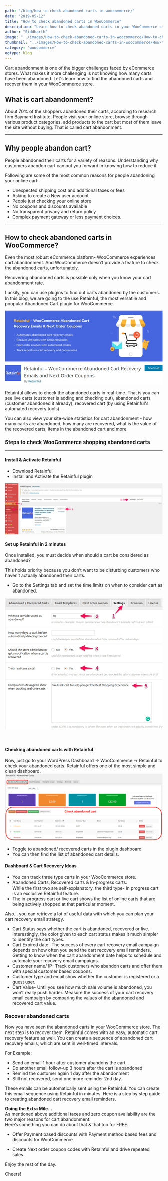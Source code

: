 ```yaml
---
path: "/blog/how-to-check-abandoned-carts-in-woocommerce/"
date: "2019-05-12"
title: "How to check abandoned carts in WooCommerce"
description: "Learn how to check abandoned carts in your WooCommerce store. Capture abandoned carts and recover them by sending automatic reminder emails"
author: "Siddharth"
image: "../images/How-to-check-abandoned-carts-in-woocommerce/How-to-check-abandoned-carts-in-woocommerce.png"
thumbnail: "../images/How-to-check-abandoned-carts-in-woocommerce/How-to-check-abandoned-carts-in-woocommerce.png"
category: 'woocommerce'
ogtype: blog
---
```


Cart abandonment is one of the bigger challenges faced by eCommerce stores. What makes it more challenging is not knowing how many carts have been abandoned. Let's learn how to find the abandoned carts and recover them in your WooCommerce store.

## What is cart abandonment?

About 70% of the shoppers abandoned their carts, according to research firm Baymard Institute. People visit your online store, browse through various product categories, add products to the cart but most of them leave the site without buying. That is called cart abandonment.

___

<toc>
</toc>

## Why people abandon cart?  
People abandoned their carts for a variety of reasons. Understanding why customers abandon cart can put you forward in knowing how to reduce it.

Following are some of the most common reasons for people abandoning your online cart: 
  

- Unexpected shipping cost and additional taxes or fees
- Asking to create a New user account
- People just checking your online store
- No coupons and discounts available
- No transparent privacy and return policy
- Complex payment gateway or less payment choices. 

______
      
## How to check abandoned carts in WooCommerce?

Even the most robust eCommerce platform- WooCommerce experiences cart abandonment. And WooCommerce doesn’t provide a feature to check the abandoned carts, unfortunately. 

Recovering abandoned carts is possible only when you know your cart abandonment rate.

Luckily, you can use plugins to find out carts abandoned by the customers. In this blog, we are going to the use Retainful, the most versatile and poopular Abandoned Cart plugin for WooCommerce.

![Retainful](../images/How-to-check-abandoned-carts-in-woocommerce/retainful.jpeg)

Retainful allows to check the abandoned carts in real-time. That is you can see live carts (customer is adding and checking out), abandoned carts (customer abandoned it already), recovered cart (by using Retainful's automated recovery tools).

You can also view your site-wide statistics for cart abandonment - how many carts are abandoned, how many are recovered, what is the value of the recovered carts, items in the abandoned cart and more.
  
### Steps to check WooCommerce shopping abandoned carts
____

#### Install & Activate Retainful       

- <link-text url="https://wordpress.org/plugins/retainful-next-order-coupon-for-woocommerce/advanced/" target="_blank" rel="noopener">Download Retainful</link-text>
- Install and Activate the Retainful plugin

![Retainful Dashboard](../images/How-to-check-abandoned-carts-in-woocommerce/retainfulDashboard.jpeg)

#### Set up Retainful in 2 minutes

Once installed, you must decide when should a cart be considered as abandoned?

This holds priority because you don’t want to be disturbing customers who haven’t actually abandoned their carts.
 
-   Go to the Settings tab and set the time limits on when to consider cart as abandoned.       

 
![Retainful Settings](../images/How-to-check-abandoned-carts-in-woocommerce/retainfulSettings.jpeg)

<br>

#### Checking abandoned carts with Retainful

Now, just go to your WordPress Dashboard -> WooCommerce -> Retainful to check your abandoned carts. Retainful offers one of the most simple and clean dashboard. 
![Retainful Admin Panel](../images/How-to-check-abandoned-carts-in-woocommerce/AdminDashboard.png)

- Toggle to abandoned/ recovered carts in the plugin dashboard  
- You can then find the list of abandoned cart details.

#### Dashboard & Cart Recovery Ideas
- You can track three type carts in your WooCommerce store.
- Abandoned Carts, Recovered carts & In-progress carts.  
    While the first two are self-explanatory, the third type- In progress cart is an exclusive Retainful feature.    
- The in-progress cart or live cart shows the list of online carts that are being actively shopped at that particular moment.   

Also… you can retrieve a lot of useful data with which you can plan your cart recovery email strategy.
- Cart Status says whether the cart is abandoned, recovered or live. Interestingly, the color given to each cart status makes it much simpler to identify the cart types.
- Cart Expired date- The success of every cart recovery email campaign depends on how often you send the cart recovery email reminders. Getting to know when the cart abandonment date helps to <link-text url="https://www.campaignrabbit.com/blog/grow-your-ecommerce-store-with-9-effective-automated-emails" target="_blank" rel="noopener">schedule and automate your recovery email campaigns</link-text>.   
- Customer name/ IP- Track customers who abandon carts and offer them with special <link-text url="https://www.flycart.org/blog/wordpress/how-to-create-a-user-role-specific-coupon-code" rel="noopener" target="_blank">customer based coupons.</link-text>
- Customer type and email show whether the customer is registered or a guest user.
- Cart Value- Until you see how much sale volume is abandoned, you won’t really push harder. Measure the success of your cart recovery email campaign by comparing the values of the abandoned and recovered cart value.

### Recover abandoned carts

Now you have seen the abandoned carts in your WooCommerce store. The next step is to recover them.
Retainful comes with an easy, automatic cart recovery feature as well. You can create a sequence of abandoned cart recovery emails, which are sent in well-timed intervals.

For Example:

- Send an email 1 hour after customer abandons the cart
- Do another email follow-up 3 hours after the cart is abandoned
- Remind the customer again 1 day after the abandonment
- Still not recovered, send one more reminder 2nd day.

These emails can be automatically sent using the Retainful. You can create this email sequence using Retainful in minutes.
<link-text url="https://www.retainful.com/docs/woocommerce/retainful-abandoned-cart-recovery" target="_blank" rel="noopener">Here is a step by step guide to creating abandoned cart recovery email reminders</link-text>.


**Going the Extra Mile…**  
As mentioned above additional taxes and zero coupon availability are the two major reasons for cart abandonment.  
Here’s something you can do about that & that too for FREE.

- Offer Payment based discounts with <link-text url="https://wordpress.org/plugins/woo-payment-method-based-fees-and-discounts/" rel="noopener" target="_blank">Payment method based fees and discounts for WooCommerce</link-text>
    
- <link-text url="https://www.retainful.com/blog/how-to-provide-next-order-coupon-in-woocommerce" rel="noopener" target="_blank">Create Next order coupon codes</link-text>  with Retainful and drive repeated sales.
    
Enjoy the rest of the day.

Cheers!
